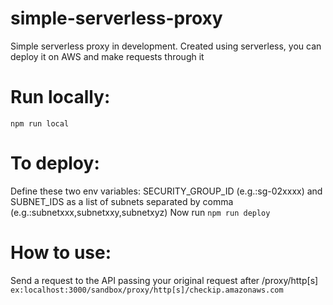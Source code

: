 # simple-serverless-proxy
Simple serverless proxy in development. Created using serverless, you can deploy it on AWS and make requests through it

# Run locally:
  ```npm run local```

# To deploy:
Define these two env variables: SECURITY_GROUP_ID (e.g.:sg-02xxxx)
and SUBNET_IDS as a list of subnets separated by comma (e.g.:subnetxxx,subnetxxy,subnetxyz)
Now run ```npm run deploy```

# How to use:
  Send a request to the API passing your original request after /proxy/http[s]
  `ex:localhost:3000/sandbox/proxy/http[s]/checkip.amazonaws.com`
